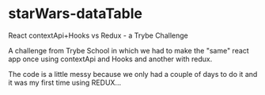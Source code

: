 # starWars-dataTable
React contextApi+Hooks vs Redux - a Trybe Challenge

A challenge from Trybe School in which we had to make the "same" react app once using contextApi and Hooks and another with redux.

The code is a little messy because we only had a couple of days to do it and it was my first time using REDUX...
